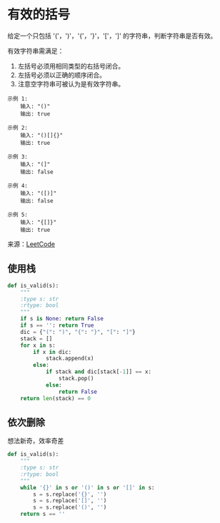 # 有效的括号
给定一个只包括 '('，')'，'{'，'}'，'['，']' 的字符串，判断字符串是否有效。

有效字符串需满足：

1. 左括号必须用相同类型的右括号闭合。
2. 左括号必须以正确的顺序闭合。
3. 注意空字符串可被认为是有效字符串。

```
示例 1:
    输入: "()"
    输出: true
    
示例 2:
    输入: "()[]{}"
    输出: true
    
示例 3:
    输入: "(]"
    输出: false
    
示例 4:
    输入: "([)]"
    输出: false
    
示例 5:
    输入: "{[]}"
    输出: true
```
来源：[LeetCode](https://leetcode-cn.com/problems/valid-parentheses)


## 使用栈
```python
def is_valid(s):
    """
    :type s: str
    :rtype: bool
    """
    if s is None: return False
    if s == '': return True
    dic = {"(": ")", "{": "}", "[": "]"}
    stack = []
    for x in s:
        if x in dic:
            stack.append(x)
        else:
            if stack and dic[stack[-1]] == x:
                stack.pop()
            else:
                return False
    return len(stack) == 0
```

## 依次删除
想法新奇，效率奇差
```python
def is_valid(s):
    """
    :type s: str
    :rtype: bool
    """
    while '{}' in s or '()' in s or '[]' in s:
        s = s.replace('{}', '')
        s = s.replace('[]', '')
        s = s.replace('()', '')
    return s == ''
```
